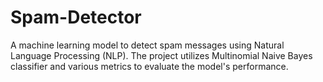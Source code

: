 # Spam-Detector
A machine learning model to detect spam messages using Natural Language Processing (NLP). The project utilizes Multinomial Naive Bayes classifier and various metrics to evaluate the model's performance.
